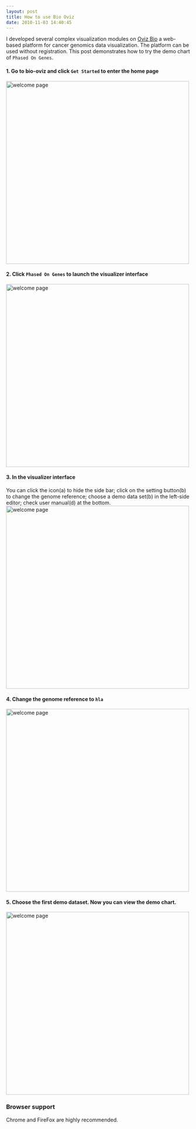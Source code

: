 ```yaml
---
layout: post
title: How to use Bio Oviz
date: 2010-11-03 14:40:45
---
```


I developed several complex visualization modules on <a href="https://bio.oviz.org" target="_blank">Oviz Bio</a> a web-based platform for cancer genomics data visualization. The platform can be used without registration. This post demonstrates how to try the demo chart of `Phased On Genes`.


#### 1. Go to bio-oviz and click `Get Started` to enter the home page
<img src="{{ site.url }}{{ site.baseurl }}/public/media/bvd_welcome.png" alt="welcome page" style="width:500px;"/>

<!--more-->

#### 2. Click `Phased On Genes` to launch the visualizer interface
<img src="{{ site.url }}{{ site.baseurl }}/public/media/bvd_home.png" alt="welcome page" style="width:500px;"/>

#### 3. In the visualizer interface
You can click the icon(a) to hide the side bar;
click on the setting button(b) to change the genome reference;
choose a demo data set(b) in the left-side editor;
check user manual(d) at the bottom.
<img src="{{ site.url }}{{ site.baseurl }}/public/media/bvd_viz.png" alt="welcome page" style="width:500px;"/>

#### 4. Change the genome reference to `hla`
<img src="{{ site.url }}{{ site.baseurl }}/public/media/bvd_ref.png" alt="welcome page" style="width:500px;"/>

#### 5. Choose the first demo dataset. Now you can view the demo chart.
<img src="{{ site.url }}{{ site.baseurl }}/public/media/bvd_result.png" alt="welcome page" style="width:500px;"/>


### Browser support

Chrome and FireFox are highly recommended.